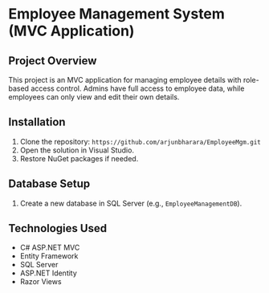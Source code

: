 
# Employee Management System (MVC Application)

## Project Overview
This project is an MVC application for managing employee details with role-based access control. Admins have full access to employee data, while employees can only view and edit their own details.

## Installation
1. Clone the repository: `https://github.com/arjunbharara/EmployeeMgm.git`
2. Open the solution in Visual Studio.
3. Restore NuGet packages if needed.

## Database Setup
1. Create a new database in SQL Server (e.g., `EmployeeManagementDB`).


## Technologies Used
- C# ASP.NET MVC
- Entity Framework
- SQL Server
- ASP.NET Identity
- Razor Views


